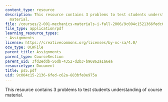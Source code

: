 ```yaml
---
content_type: resource
description: This resource contains 3 problems to test students understanding of course
  material.
file: /courses/2-001-mechanics-materials-i-fall-2006/9c004c1521366fedc62a883bfe0e975a_ps5.pdf
file_type: application/pdf
learning_resource_types:
- Assignments
license: https://creativecommons.org/licenses/by-nc-sa/4.0/
ocw_type: OCWFile
parent_title: Assignments
parent_type: CourseSection
parent_uid: 3fd2eddb-56db-4352-d2b3-b96862a1a6ea
resourcetype: Document
title: ps5.pdf
uid: 9c004c15-2136-6fed-c62a-883bfe0e975a
---
```

This resource contains 3 problems to test students understanding of course material.